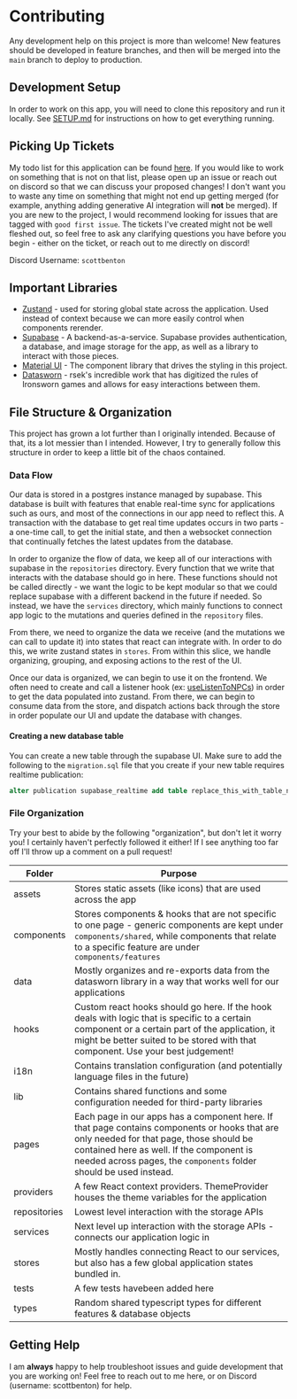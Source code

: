 # Contributing

Any development help on this project is more than welcome! New features should be developed in feature branches, and then will be merged into the `main` branch to deploy to production.

## Development Setup

In order to work on this app, you will need to clone this repository and run it locally. See [SETUP.md](./SETUP.md) for instructions on how to get everything running.

## Picking Up Tickets

My todo list for this application can be found [here](https://github.com/users/scottbenton/projects/7/views/3). If you would like to work on something that is not on that list, please open up an issue or reach out on discord so that we can discuss your proposed changes! I don't want you to waste any time on something that might not end up getting merged (for example, anything adding generative AI integration will **not** be merged). If you are new to the project, I would recommend looking for issues that are tagged with `good first issue`. The tickets I've created might not be well fleshed out, so feel free to ask any clarifying questions you have before you begin - either on the ticket, or reach out to me directly on discord!

Discord Username: `scottbenton`

## Important Libraries

- [Zustand](https://zustand.docs.pmnd.rs/getting-started/introduction) - used for storing global state across the application. Used instead of context because we can more easily control when components rerender.
- [Supabase](https://supabase.com/) - A backend-as-a-service. Supabase provides authentication, a database, and image storage for the app, as well as a library to interact with those pieces.
- [Material UI](https://mui.com/material-ui/getting-started/) - The component library that drives the styling in this project.
- [Datasworn](https://github.com/rsek/datasworn) - rsek's incredible work that has digitized the rules of Ironsworn games and allows for easy interactions between them.

## File Structure & Organization

This project has grown a lot further than I originally intended. Because of that, its a lot messier than I intended. However, I try to generally follow this structure in order to keep a little bit of the chaos contained.

### Data Flow

Our data is stored in a postgres instance managed by supabase. This database is built with features that enable real-time sync for applications such as ours, and most of the connections in our app need to reflect this. A transaction with the database to get real time updates occurs in two parts - a one-time call, to get the initial state, and then a websocket connection that continually fetches the latest updates from the database.

In order to organize the flow of data, we keep all of our interactions with supabase in the `repositories` directory. Every function that we write that interacts with the database should go in here. These functions should not be called directly - we want the logic to be kept modular so that we could replace supabase with a different backend in the future if needed. So instead, we have the `services` directory, which mainly functions to connect app logic to the mutations and queries defined in the `repository` files.

From there, we need to organize the data we receive (and the mutations we can call to update it) into states that react can integrate with. In order to do this, we write zustand states in `stores`. From within this slice, we handle organizing, grouping, and exposing actions to the rest of the UI.

Once our data is organized, we can begin to use it on the frontend. We often need to create and call a listener hook (ex: [useListenToNPCs](src/stores/world/currentWorld/npcs/useListenToNPCs.ts)) in order to get the data populated into zustand. From there, we can begin to consume data from the store, and dispatch actions back through the store in order populate our UI and update the database with changes.

#### Creating a new database table

You can create a new table through the supabase UI. Make sure to add the following to the `migration.sql` file that you create if your new table requires realtime publication:

```sql
alter publication supabase_realtime add table replace_this_with_table_name;
```

### File Organization

Try your best to abide by the following "organization", but don't let it worry you! I certainly haven't perfectly followed it either! If I see anything too far off I'll throw up a comment on a pull request!

Folder       | Purpose
------------ | ----------------------------------------------------------------------------------------------------------------------------------------------------------------------------------------------------------------------------------------------------------
assets       | Stores static assets (like icons) that are used across the app
components   | Stores components & hooks that are not specific to one page - generic components are kept under `components/shared`, while components that relate to a specific feature are under `components/features`
data         | Mostly organizes and re-exports data from the datasworn library in a way that works well for our applications
hooks        | Custom react hooks should go here. If the hook deals with logic that is specific to a certain component or a certain part of the application, it might be better suited to be stored with that component. Use your best judgement!
i18n         | Contains translation configuration (and potentially language files in the future)
lib          | Contains shared functions and some configuration needed for third-party libraries
pages        | Each page in our apps has a component here. If that page contains components or hooks that are only needed for that page, those should be contained here as well. If the component is needed across pages, the `components` folder should be used instead.
providers    | A few React context providers. ThemeProvider houses the theme variables for the application
repositories | Lowest level interaction with the storage APIs
services     | Next level up interaction with the storage APIs - connects our application logic in
stores       | Mostly handles connecting React to our services, but also has a few global application states bundled in.
tests        | A few tests havebeen added here
types        | Random shared typescript types for different features & database objects

## Getting Help

I am **always** happy to help troubleshoot issues and guide development that you are working on! Feel free to reach out to me here, or on Discord (username: scottbenton) for help.
